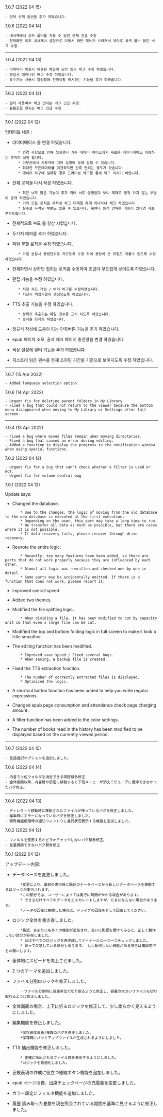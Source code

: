 7.0.7 (2022 04 15)

```
- 언어 선택 옵션을 추가 하였습니다.
```

7.0.6 (2022 04 14)

```
- 내서재에서 상위 폴더를 지울 수 있던 문제 긴급 수정
- 전체화면 이후 내서재나 설정으로 이동시 하단 메뉴가 사라져서 뷰어로 복귀 할수 없던 버그 수정.
```

---

7.0.4 (2022 04 13)

```
- 디렉터리 이동시 이동된 파일이 남아 있는 버그 수정 하였습니다.
- 편집시 에러나던 버그 수정 하였습니다.
- 특수기능 사용시 알림창에 진행상황 표시하는 기능을 추가 하였습니다.
```

---

7.0.2 (2022 04 12)

```
- 필터 사용여부 체크 안되는 버그 긴급 수정.
- 볼륨조절 안되는 버그 긴급 수정
```

---

7.0.1 (2022 04 12)

업데이트 내용 :

- 데이터베이스 를 변경 하였습니다.

```
      * 변경 사항으로 인해 첫실행시 기존 데이터 베이스에서 새로운 데이터베이스 이동하는 로직이 실행 됩니다.
      * 이부분에서 사용자에 따라 실행에 오래 걸릴 수 있습니다.
      * 최대한 모든데이터를 이관하지만 간혹 안되는 경우가 있습니다.
      * 데이터 복구에 실패할 경우 드라이브 복구를 통해 복구 하시기 바랍니다.
```

- 전체 로직을 다시 작성 하였습니다.

```
      * 최근 너무 많은 기능이 추가 되어 서로 영향받다 보니 제대로 동작 하지 않는 부분이 존재 하였습니다.
      * 거의 모든 로직을 재작성 하고 디테일 하게 하나하나 체크 하였습니다.
      * 실수로 누락된 부분도 있을 수 있습니다. 혹여나 동작 안하는 기능이 있다면 제보 부탁드립니다.
```

- 전체적으로 속도 를 향상 시켰습니다.

- 두가지 테마를 추가 하였습니다.

- 파일 분할 로직을 수정 하였습니다.

```
      * 파일 분할시 용량단위로 자르도록 수정 하여 용량이 큰 파일도 자를수 있도록 수정 하였습니다.
```

- 전체화면시 상하단 접히는 로직을 수정하여 조금더 부드럽게 보이도록 하였습니다.

- 편집 기능을 수정 하였습니다.

```
      * 저장 속도 개선 / 여러 버그를 수정하였습니다.
      * 저장시 백업파일이 생성되도록 하였습니다.
```

- TTS 추출 기능을 수정 하였습니다.

```
      * 정확히 추출되는 파일 갯수를 표시 하도록 하였습니다.
      * 로직을 최적화 하였습니다.
```

- 정규식 작성에 도움이 되는 단축버튼 기능을 추가 하였습니다.

- epub 페이지 소모, 출석 체크 페이지 충전량을 변경 하였습니다.

- 색상 설정에 필터 기능을 추가 하였습니다.

- 히스토리 읽은 권수를 현재 조회된 기간을 기준으로 보여지도록 수정 하였습니다.

---

7.0.7 (15 Apr 2022)

```
- Added language selection option.
```

7.0.6 (14 Apr 2022)

```
- Urgent fix for deleting parent folders in My Library
- Fixed a bug that could not return to the viewer because the bottom menu disappeared when moving to My Library or Settings after full screen.
```

---

7.0.4 (13 Apr 2022)

```
- Fixed a bug where moved files remain when moving directories.
- Fixed a bug that caused an error during editing.
- Added a function to display the progress in the notification window when using special functions.
```

7.0.2 (2022 04 12)

```
- Urgent fix for a bug that can't check whether a filter is used or not.
- Urgent fix for volume control bug
```

7.0.1 (2022 04 12)

Update says:

- Changed the database.

```
       * Due to the changes, the logic of moving from the old database to the new database is executed at the first execution.
       * Depending on the user, this part may take a long time to run.
       * We transfer all data as much as possible, but there are cases where it is not possible.
       * If data recovery fails, please recover through drive recovery.
```

- Rewrote the entire logic.

```
       * Recently, too many features have been added, so there are parts that do not work properly because they are influenced by each other.
       * Almost all logic was rewritten and checked one by one in detail.
       * Some parts may be accidentally omitted. If there is a function that does not work, please report it.
```

- Improved overall speed.

- Added two themes.

- Modified the file splitting logic.

```
       * When dividing a file, it has been modified to cut by capacity unit so that even a large file can be cut.
```

- Modified the top and bottom folding logic in full screen to make it look a little smoother.

- The editing function has been modified.

```
       * Improved save speed / Fixed several bugs.
       * When saving, a backup file is created.
```

- Fixed the TTS extraction function.

```
       * The number of correctly extracted files is displayed.
       * Optimized the logic.
```

- A shortcut button function has been added to help you write regular expressions.

- Changed epub page consumption and attendance check page charging amount.

- A filter function has been added to the color settings.

- The number of books read in the history has been modified to be displayed based on the currently viewed period.

---

7.0.7 (2022 04 15)

```
- 言語選択オプションを追加しました。
```

7.0.6 (2022 04 14)

```
- 内書で上位フォルダを消去できる問題緊急修正
- 全体画面以降、内書財や設定に移動すると下段メニューが消えてビューアに復帰できなかったバグ修正。
```

---

7.0.4 (2022 04 13)

```
- ディレクトリ移動時に移動されたファイルが残っているバグを修正しました。
- 編集時にエラーになっていたバグを修正しました。
- 特殊機能使用時の通知ウィンドウに進行状況表示する機能を追加しました。
```

7.0.2 (2022 04 12)

```
- フィルタを使用するかどうかチェックしないバグ緊急修正。
- 音量調節できないバグ緊急修正
```

7.0.1 (2022 04 12)

アップデート内容:

- データベースを変更しました。

```
       *変更により、最初の実行時に既存のデータベースから新しいデータベースを移動するロジックが実行されます。
       *この部分では、ユーザーによっては実行に時間がかかる場合があります。
       * できるだけすべてのデータをエスカレートしますが、たまにならない場合があります。
       *データの回復に失敗した場合は、ドライブの回復を介して回復してください。
```

- ロジック全体を書き直しました。

```
       *最近、あまりにも多くの機能が追加され、互いに影響を受けてみると、正しく動作しない部分が存在しました。
       * ほぼすべてのロジックを再作成してディテールに一つ一つチェックしました。
       * 誤って欠落している部分もあります。 もし動作しない機能がある場合は情報提供をお願いします。
```

- 全体的にスピードを向上させました。

- 2 つのテーマを追加しました。

- ファイル分割ロジックを修正しました。

```
       ・ファイル分割時に容量単位で切り取るように修正し、容量の大きいファイルも切り取れるように修正しました。
```

- 全体画面の場合、上下に折るロジックを修正して、少し柔らかく見えるようにしました。

- 編集機能を修正しました。

```
       *保存速度改善/複数のバグを修正しました。
       *保存時にバックアップファイルが生成されるようにしました。
```

- TTS 抽出機能を修正しました。

```
       * 正確に抽出されるファイル数を表示するようにしました。
       *ロジックを最適化しました。
```

- 正規表現の作成に役立つ短縮ボタン機能を追加しました。

- epub ページ消費、出席チェックページの充電量を変更しました。

- カラー設定にフィルタ機能を追加しました。

- 履歴 読み取った巻数を現在照会されている期間を基準に見せるように修正しました。
